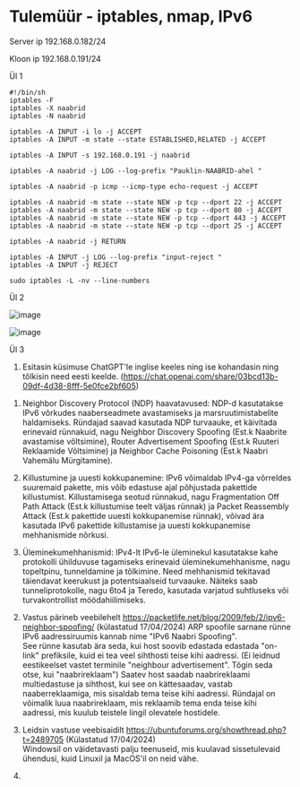 # Tulemüür - iptables, nmap, IPv6  
Server ip 192.168.0.182/24

Kloon ip 192.168.0.191/24  

Ül 1
```
#!/bin/sh
iptables -F 
iptables -X naabrid
iptables -N naabrid

iptables -A INPUT -i lo -j ACCEPT
iptables -A INPUT -m state --state ESTABLISHED,RELATED -j ACCEPT

iptables -A INPUT -s 192.168.0.191 -j naabrid 

iptables -A naabrid -j LOG --log-prefix "Pauklin-NAABRID-ahel "

iptables -A naabrid -p icmp --icmp-type echo-request -j ACCEPT

iptables -A naabrid -m state --state NEW -p tcp --dport 22 -j ACCEPT
iptables -A naabrid -m state --state NEW -p tcp --dport 80 -j ACCEPT
iptables -A naabrid -m state --state NEW -p tcp --dport 443 -j ACCEPT
iptables -A naabrid -m state --state NEW -p tcp --dport 25 -j ACCEPT

iptables -A naabrid -j RETURN

iptables -A INPUT -j LOG --log-prefix "input-reject "
iptables -A INPUT -j REJECT

sudo iptables -L -nv --line-numbers
```

Ül 2  

![image](https://github.com/JuhanPauklin/AndmeturbePraktikumid/assets/90179916/d9c48b71-2728-4168-8691-c76597e0f1e3)

![image](https://github.com/JuhanPauklin/AndmeturbePraktikumid/assets/90179916/42e094d0-acff-4296-8ca1-13b8c2a1bff9)

Ül 3
1. Esitasin küsimuse ChatGPT'le inglise keeles ning ise kohandasin ning tõlkisin need eesti keelde. (https://chat.openai.com/share/03bcd13b-09df-4d38-8fff-5e0fce2bf605) 
  1) Neighbor Discovery Protocol (NDP) haavatavused: NDP-d kasutatakse IPv6 võrkudes naaberseadmete avastamiseks ja marsruutimistabelite haldamiseks. Ründajad saavad kasutada NDP turvaauke, et käivitada erinevaid rünnakuid, nagu Neighbor Discovery Spoofing (Est.k Naabrite avastamise võltsimine), Router Advertisement Spoofing (Est.k Ruuteri Reklaamide Võltsimine) ja Neighbor Cache Poisoning (Est.k Naabri Vahemälu Mürgitamine).

  2) Killustumine ja uuesti kokkupanemine: IPv6 võimaldab IPv4-ga võrreldes suuremaid pakette, mis võib edastuse ajal põhjustada pakettide killustumist. Killustamisega seotud rünnakud, nagu Fragmentation Off Path Attack (Est.k killustumise teelt väljas rünnak) ja Packet Reassembly Attack (Est.k pakettide uuesti kokkupanemise rünnak), võivad ära kasutada IPv6 pakettide killustamise ja uuesti kokkupanemise mehhanismide nõrkusi.

  3) Üleminekumehhanismid: IPv4-lt IPv6-le üleminekul kasutatakse kahe protokolli ühilduvuse tagamiseks erinevaid üleminekumehhanisme, nagu topeltpinu, tunneldamine ja tõlkimine. Need mehhanismid tekitavad täiendavat keerukust ja potentsiaalseid turvaauke. Näiteks saab tunneliprotokolle, nagu 6to4 ja Teredo, kasutada varjatud suhtluseks või turvakontrollist möödahiilimiseks.

2. Vastus pärineb veebilehelt https://packetlife.net/blog/2009/feb/2/ipv6-neighbor-spoofing/ (külastatud 17/04/2024)
ARP spoofile sarnane rünne IPv6 aadressiruumis kannab nime "IPv6 Naabri Spoofing".  
See rünne kasutab ära seda, kui host soovib edastada edastada "on-link" prefiksile, kuid ei tea veel sihthosti teise kihi aadressi.
(Ei leidnud eestikeelset vastet terminile "neighbour advertisement". Tõgin seda otse, kui "naabrireklaam")
Saatev host saadab naabrireklaami multiedastuse ja sihthost, kui see on kättesaadav, vastab naaberreklaamiga, mis sisaldab tema teise kihi aadressi.
Ründajal on võimalik luua naabrireklaam, mis reklaamib tema enda teise kihi aadressi, mis kuulub teistele lingil olevatele hostidele.

3. Leidsin vastuse veebisaidilt https://ubuntuforums.org/showthread.php?t=2489705 (Külastatud 17/04/2024)  
Windowsil on väidetavasti palju teenuseid, mis kuulavad sissetulevaid ühendusi, kuid Linuxil ja MacOS'il on neid vähe.

4. 
